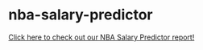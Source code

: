 # nba-salary-predictor

[Click here to check out our NBA Salary Predictor report!](https://tylguo.github.io/nba-salary-predictor/)
